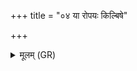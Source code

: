+++
title = "०४ या रोपयः किल्बिषे"

+++
<details><summary>मूलम् (GR)</summary>

या रोपयः किल्बिषे ब्राह्मणस्य  
यानि चैनांसि बहुधा दुष्कृतानि ।  
अनुतिष्ठन् प्रोक्त आत्मनि तं नि धत्ते  
तथा तद् देवा उत वेशयन्ति ॥
</details>
